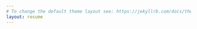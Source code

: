 ```yaml
---
# To change the default theme layout see: https://jekyllrb.com/docs/themes/#overriding-theme-defaults
layout: resume 
---
```

